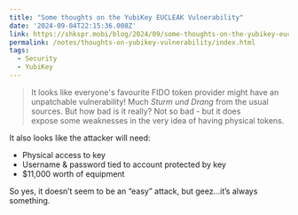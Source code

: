 ```yaml
---
title: "Some thoughts on the YubiKey EUCLEAK Vulnerability"
date: '2024-09-04T22:15:36.008Z'
link: https://shkspr.mobi/blog/2024/09/some-thoughts-on-the-yubikey-eucleak-vulnerability/
permalink: /notes/thoughts-on-yubikey-vulnerability/index.html
tags:
  - Security
  - YubiKey
---
```


> It looks like everyone's favourite FIDO token provider might have an unpatchable vulnerability! Much _Sturm und Drang_ from the usual sources. But how bad is it really? Not so bad - but it does expose some weaknesses in the very idea of having physical tokens.

It also looks like the attacker will need:

- Physical access to key
- Username & password tied to account protected by key
- $11,000 worth of equipment

So yes, it doesn’t seem to be an “easy” attack, but geez…it’s always something.